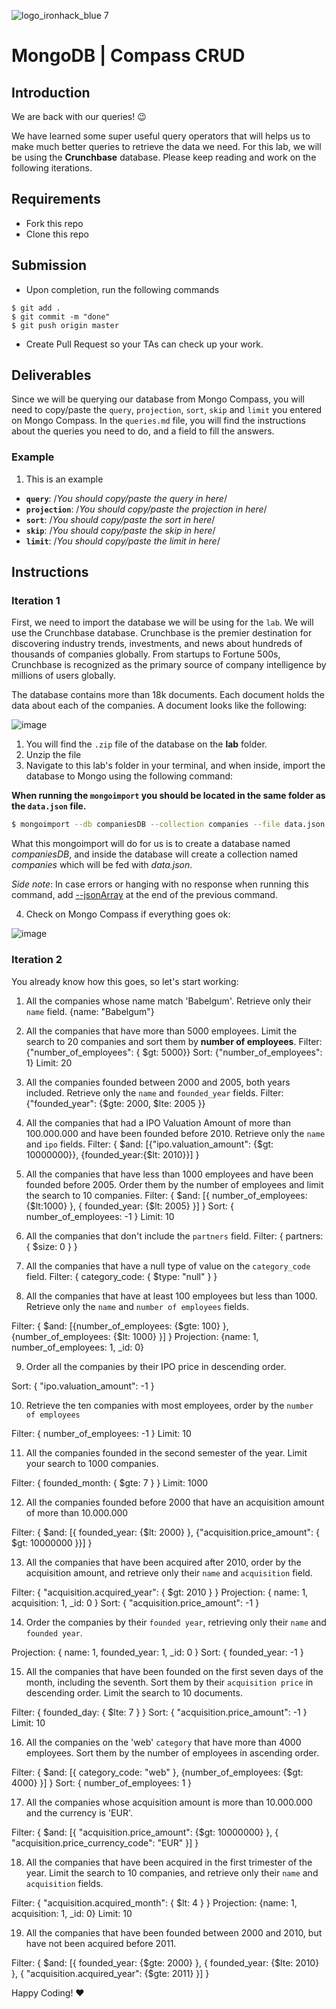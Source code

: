 ![logo_ironhack_blue 7](https://user-images.githubusercontent.com/23629340/40541063-a07a0a8a-601a-11e8-91b5-2f13e4e6b441.png)

# MongoDB | Compass CRUD

## Introduction

We are back with our queries! :wink:

We have learned some super useful query operators that will helps us to make much better queries to retrieve the data we need. For this lab, we will be using the **Crunchbase** database. Please keep reading and work on the following iterations.

## Requirements

- Fork this repo
- Clone this repo

## Submission

- Upon completion, run the following commands

```
$ git add .
$ git commit -m "done"
$ git push origin master
```

- Create Pull Request so your TAs can check up your work.

## Deliverables

Since we will be querying our database from Mongo Compass, you will need to copy/paste the `query`, `projection`, `sort`, `skip` and `limit` you entered on Mongo Compass. In the `queries.md` file, you will find the instructions about the queries you need to do, and a field to fill the answers.

### Example

1. This is an example

- **`query`**: /_You should copy/paste the query in here_/
- **`projection`**: /_You should copy/paste the projection in here_/
- **`sort`**: /_You should copy/paste the sort in here_/
- **`skip`**: /_You should copy/paste the skip in here_/
- **`limit`**: /_You should copy/paste the limit in here_/

## Instructions

### Iteration 1

First, we need to import the database we will be using for the `lab`. We will use the Crunchbase database. Crunchbase is the premier destination for discovering industry trends, investments, and news about hundreds of thousands of companies globally. From startups to Fortune 500s, Crunchbase is recognized as the primary source of company intelligence by millions of users globally.

The database contains more than 18k documents. Each document holds the data about each of the companies. A document looks like the following:

![image](https://user-images.githubusercontent.com/23629340/36494916-d6db1770-1733-11e8-903e-5119b3c1b688.png)

1. You will find the `.zip` file of the database on the **lab** folder.
2. Unzip the file
3. Navigate to this lab's folder in your terminal, and when inside, import the database to Mongo using the following command:

**When running the `mongoimport` you should be located in the same folder as the `data.json` file.**

```bash
$ mongoimport --db companiesDB --collection companies --file data.json
```

What this mongoimport will do for us is to create a database named _companiesDB_, and inside the database will create a collection named _companies_ which will be fed with _data.json_.

_Side note_: In case errors or hanging with no response when running this command, add [--jsonArray](https://docs.mongodb.com/manual/reference/program/mongoimport/#cmdoption-mongoimport-jsonarray) at the end of the previous command.

4. Check on Mongo Compass if everything goes ok:

![image](https://user-images.githubusercontent.com/23629340/36534191-1f1bc5ec-17c6-11e8-9463-4945679b98c0.png)

### Iteration 2

You already know how this goes, so let's start working:

1. All the companies whose name match 'Babelgum'. Retrieve only their `name` field.
{name: "Babelgum"}

2. All the companies that have more than 5000 employees. Limit the search to 20 companies and sort them by **number of employees**.
Filter: {"number_of_employees": { $gt: 5000}}
Sort: {"number_of_employees": 1}
Limit: 20

3. All the companies founded between 2000 and 2005, both years included. Retrieve only the `name` and `founded_year` fields.
Filter: {"founded_year": {$gte: 2000, $lte: 2005 }}

4. All the companies that had a IPO Valuation Amount of more than 100.000.000 and have been founded before 2010. Retrieve only the `name` and `ipo` fields.
Filter: { $and: [{"ipo.valuation_amount": {$gt: 10000000}}, {founded_year:{$lt: 2010}}] }


5. All the companies that have less than 1000 employees and have been founded before 2005. Order them by the number of employees and limit the search to 10 companies.
Filter: { $and: [{ number_of_employees: {$lt:1000} }, { founded_year: {$lt: 2005} }] }
Sort: { number_of_employees: -1 }
Limit: 10

6. All the companies that don't include the `partners` field.
Filter: { partners: { $size: 0 } }

7. All the companies that have a null type of value on the `category_code` field.
Filter: { category_code: { $type: "null" } }

8. All the companies that have at least 100 employees but less than 1000. Retrieve only the `name` and `number of employees` fields.

Filter: { $and: [{number_of_employees: {$gte: 100} }, {number_of_employees: {$lt: 1000} }] }
Projection: {name: 1, number_of_employees: 1, _id: 0}


9. Order all the companies by their IPO price in descending order.

Sort: { "ipo.valuation_amount": -1 }



10. Retrieve the ten companies with most employees, order by the `number of employees`


Filter: { number_of_employees: -1 }
Limit: 10



11. All the companies founded in the second semester of the year. Limit your search to 1000 companies.

Filter: { founded_month: { $gte: 7 } }
Limit: 1000

12. All the companies founded before 2000 that have an acquisition amount of more than 10.000.000

Filter: { $and: [{ founded_year: {$lt: 2000} }, {"acquisition.price_amount": { $gt: 10000000 }}] }


13. All the companies that have been acquired after 2010, order by the acquisition amount, and retrieve only their `name` and `acquisition` field.


Filter: { "acquisition.acquired_year": { $gt: 2010 } }
Projection: { name: 1, acquisition: 1, _id: 0 }
Sort: { "acquisition.price_amount": -1 }



14. Order the companies by their `founded year`, retrieving only their `name` and `founded year`.


Projection: { name: 1, founded_year: 1, _id: 0 }
Sort: { founded_year: -1 }


15. All the companies that have been founded on the first seven days of the month, including the seventh. Sort them by their `acquisition price` in descending order. Limit the search to 10 documents.


Filter: { founded_day: { $lte: 7 } }
Sort: { "acquisition.price_amount": -1 }
Limit: 10

16. All the companies on the 'web' `category` that have more than 4000 employees. Sort them by the number of employees in ascending order.


Filter: { $and: [{ category_code: "web" }, {number_of_employees: {$gt: 4000} }] }
Sort: { number_of_employees: 1 }


17. All the companies whose acquisition amount is more than 10.000.000 and the currency is 'EUR'.

Filter: { $and: [{ "acquisition.price_amount": {$gt: 10000000} }, { "acquisition.price_currency_code": "EUR" }] }

18. All the companies that have been acquired in the first trimester of the year. Limit the search to 10 companies, and retrieve only their `name` and `acquisition` fields.

Filter: { "acquisition.acquired_month": { $lt: 4 } }
Projection: {name: 1, acquisition: 1, _id: 0}
Limit: 10


19. All the companies that have been founded between 2000 and 2010, but have not been acquired before 2011.

Filter: { $and: [{ founded_year: {$gte: 2000} }, { founded_year: {$lte: 2010} }, { "acquisition.acquired_year": {$gte: 2011} }] }

Happy Coding! :heart:

